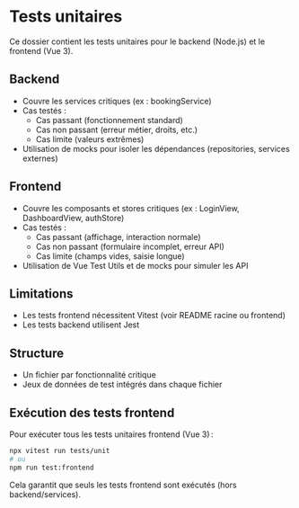 # Tests unitaires

Ce dossier contient les tests unitaires pour le backend (Node.js) et le frontend (Vue 3).

## Backend
- Couvre les services critiques (ex : bookingService)
- Cas testés :
  - Cas passant (fonctionnement standard)
  - Cas non passant (erreur métier, droits, etc.)
  - Cas limite (valeurs extrêmes)
- Utilisation de mocks pour isoler les dépendances (repositories, services externes)

## Frontend
- Couvre les composants et stores critiques (ex : LoginView, DashboardView, authStore)
- Cas testés :
  - Cas passant (affichage, interaction normale)
  - Cas non passant (formulaire incomplet, erreur API)
  - Cas limite (champs vides, saisie longue)
- Utilisation de Vue Test Utils et de mocks pour simuler les API

## Limitations
- Les tests frontend nécessitent Vitest (voir README racine ou frontend)
- Les tests backend utilisent Jest

## Structure
- Un fichier par fonctionnalité critique
- Jeux de données de test intégrés dans chaque fichier

## Exécution des tests frontend

Pour exécuter tous les tests unitaires frontend (Vue 3) :

```sh
npx vitest run tests/unit
# ou
npm run test:frontend
```

Cela garantit que seuls les tests frontend sont exécutés (hors backend/services).
